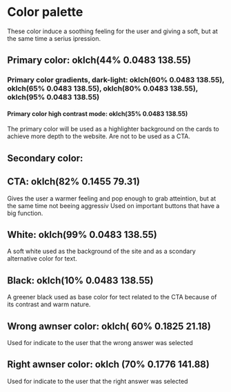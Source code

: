 # Color palette

These color induce a soothing feeling for the user and giving a soft, but at the same time a serius ipression.



## Primary color: oklch(44% 0.0483 138.55)
### Primary color gradients, dark-light: oklch(60% 0.0483 138.55), oklch(65% 0.0483 138.55), oklch(80% 0.0483 138.55), oklch(95% 0.0483 138.55)
#### Primary color high contrast mode: oklch(35% 0.0483 138.55)
The primary color will be used as a highlighter background on the cards to achieve more depth to the website. Are not to be used as a CTA.

## Secondary color:

## CTA: oklch(82% 0.1455 79.31)
Gives the user a warmer feeling and pop enough to grab atteintion, but at the same time not beeing aggressiv 
Used on important buttons that have a big function.

## White: oklch(99% 0.0483 138.55)
A soft white used as the background of the site and as a scondary alternative color for text.

## Black: oklch(10% 0.0483 138.55)
A greener black used as base color for tect related to the CTA because of its contrast and warm nature.

## Wrong awnser color: oklch( 60% 0.1825 21.18)
Used for indicate to the user that the wrong answer was selected

## Right awnser color: oklch (70% 0.1776 141.88)
Used for indicate to the user that the right answer was selected
